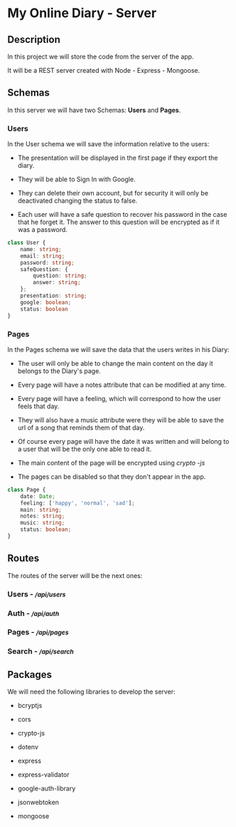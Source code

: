 # My Online Diary - Server


## Description

In this project we will store the code from the server of the app. 

It will be a REST server created with Node - Express - Mongoose.

## Schemas
In this server we will have two Schemas: <b>Users</b> and <b>Pages</b>.

### Users
In the User schema we will save the information relative to the users: 


- The presentation will be displayed in the first page if they export the diary.

- They will be able to Sign In with Google.

- They can delete their own account, but for security it will only be deactivated changing the status to false.

- Each user will have a safe question to recover his password in the case that he forget it. The answer to this question will be encrypted as if it was a password.
````typescript
class User {
    name: string;
    email: string;
    password: string;
    safeQuestion: {
        question: string;
        answer: string;
    };
    presentation: string;
    google: boolean;
    status: boolean
}
````

### Pages
In the Pages schema we will save the data that the users writes in his Diary:
- The user will only be able to change the main content on the day it belongs to the Diary's page.

- Every page will have a notes attribute that can be modified at any time.

- Every page will have a feeling, which will correspond to how the user feels that day.

- They will also have a music attribute were they will be able to save the url of a song that reminds them of that day.

- Of course every page will have the date it was written and will belong to a user that will be the only one able to read it.

- The main content of the page will be encrypted using <i>crypto -js</i>

- The pages can be disabled so that they don't appear in the app.

````typescript
class Page {
    date: Date;
    feeling: ['happy', 'normal', 'sad'];
    main: string;
    notes: string;
    music: string;
    status: boolean;
}
````

## Routes
The routes of the server will be the next ones:

### Users - <small><i>/api/users</i></small>

### Auth - <small><i>/api/auth</i></small>

### Pages - <small><i>/api/pages</i></small>

### Search - <small><i>/api/search</i></small>


## Packages
We will need the following libraries to develop the server:
- bcryptjs

- cors

- crypto-js

- dotenv

- express

- express-validator

- google-auth-library

- jsonwebtoken

- mongoose

